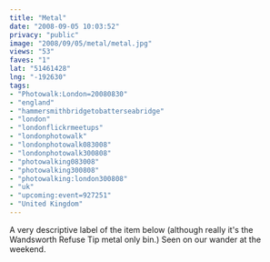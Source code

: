```yaml
---
title: "Metal"
date: "2008-09-05 10:03:52"
privacy: "public"
image: "2008/09/05/metal/metal.jpg"
views: "53"
faves: "1"
lat: "51461428"
lng: "-192630"
tags:
- "Photowalk:London=20080830"
- "england"
- "hammersmithbridgetobatterseabridge"
- "london"
- "londonflickrmeetups"
- "londonphotowalk"
- "londonphotowalk083008"
- "londonphotowalk300808"
- "photowalking083008"
- "photowalking300808"
- "photowalking:london300808"
- "uk"
- "upcoming:event=927251"
- "United Kingdom"
---
```

A very descriptive label of the item below (although really it's the Wandsworth Refuse Tip metal only bin.) Seen on our wander at the weekend.<a href="/photos/2008/09/05/metal"></a>
